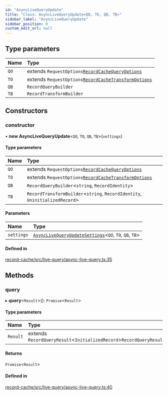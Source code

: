 ```yaml
---
id: "AsyncLiveQueryUpdate"
title: "Class: AsyncLiveQueryUpdate<QO, TO, QB, TB>"
sidebar_label: "AsyncLiveQueryUpdate"
sidebar_position: 0
custom_edit_url: null
---
```


## Type parameters

| Name | Type |
| :------ | :------ |
| `QO` | extends `RequestOptions`[`RecordCacheQueryOptions`](../interfaces/RecordCacheQueryOptions.md) |
| `TO` | extends `RequestOptions`[`RecordCacheTransformOptions`](../interfaces/RecordCacheTransformOptions.md) |
| `QB` | `RecordQueryBuilder` |
| `TB` | `RecordTransformBuilder` |

## Constructors

### constructor

• **new AsyncLiveQueryUpdate**<`QO`, `TO`, `QB`, `TB`\>(`settings`)

#### Type parameters

| Name | Type |
| :------ | :------ |
| `QO` | extends `RequestOptions`[`RecordCacheQueryOptions`](../interfaces/RecordCacheQueryOptions.md) |
| `TO` | extends `RequestOptions`[`RecordCacheTransformOptions`](../interfaces/RecordCacheTransformOptions.md) |
| `QB` | `RecordQueryBuilder`<`string`, `RecordIdentity`\> |
| `TB` | `RecordTransformBuilder`<`string`, `RecordIdentity`, `UninitializedRecord`\> |

#### Parameters

| Name | Type |
| :------ | :------ |
| `settings` | [`AsyncLiveQueryUpdateSettings`](../interfaces/AsyncLiveQueryUpdateSettings.md)<`QO`, `TO`, `QB`, `TB`\> |

#### Defined in

[record-cache/src/live-query/async-live-query.ts:35](https://github.com/orbitjs/orbit/blob/6e0cbd41/packages/@orbit/record-cache/src/live-query/async-live-query.ts#L35)

## Methods

### query

▸ **query**<`Result`\>(): `Promise`<`Result`\>

#### Type parameters

| Name | Type |
| :------ | :------ |
| `Result` | extends `RecordQueryResult`<`InitializedRecord`\>`RecordQueryResult`<`InitializedRecord`\> |

#### Returns

`Promise`<`Result`\>

#### Defined in

[record-cache/src/live-query/async-live-query.ts:40](https://github.com/orbitjs/orbit/blob/6e0cbd41/packages/@orbit/record-cache/src/live-query/async-live-query.ts#L40)
